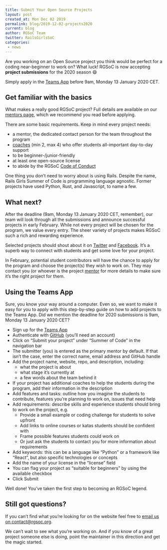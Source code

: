 ```yaml
---
title: Submit Your Open Source Projects
layout: post
created_at: Mon Dec 02 2019
permalink: blog/2019-12-02-projects2020
current: blog
author: RGSoC Team
twitter: RailsGirlsSoC
categories:
 - news
---
```


Are you working on an Open Source project you think would be perfect for a coding near-beginner to work on? What luck! RGSoC is now accepting **project submissions** for the 2020 season 😄

Simply apply in the [Teams App](https://teams.railsgirlssummerofcode.org/) before 9am, Monday 13 January 2020 CET.

## Get familiar with the basics

What makes a really good RGSoC project? Full details are available on our [mentors page](https://railsgirlssummerofcode.org/guide/projects/), which we recommend you read before applying.

There are some basic requirements. Keep in mind every project needs:
* a mentor, the dedicated contact person for the team throughout the program
* [coaches](https://railsgirlssummerofcode.org/guide/coaching/) (min 2, max 4) who offer students all-important day-to-day support
* to be beginner-/junior-friendly
* at least one open-source license
* to abide by the RGSoC [Code of Conduct](https://railsgirlssummerofcode.org/about/code-of-conduct/)

One thing you don’t need to worry about is using Rails. Despite the name, Rails Girls Summer of Code is programming language agnostic. Former projects have used Python, Rust, and Javascript, to name a few.

## What next?

After the deadline (9am, Monday 13 January 2020 CET, remember), our team will look through all the submissions and announce successful projects in early February. While not every project will be chosen for the program, we value every entry. The sheer variety of projects makes RGSoC such a rich and rewarding experience.

Selected projects should shout about it on [Twitter](https://twitter.com/RailsGirlsSoC) and [Facebook](https://www.facebook.com/Rails-Girls-Summer-of-Code-620914904656191/). It’s a superb way to connect with students and get some love for your project.

In February, potential student contributors will have the chance to apply for the program and choose the project(s) they wish to work on. They may contact you (or whoever is the project [mentor](https://railsgirlssummerofcode.org/guide/projects/) for more details to make sure it’s the right project for them.

## Using the Teams App

Sure, you know your way around a computer. Even so, we want to make it easy for you to apply with this step-by-step guide on how to add projects to the Teams App. Did we mention the deadline for 2020 submissions is 9am, Monday 13 January 2020 CET?

* Sign up for the [Teams App](https://teams.railsgirlssummerofcode.org/)
* Authenticate with [GitHub](https://github.com/) (you’ll need an account)
* Click on “Submit your project” under “Summer of Code” in the navigation bar
* The submitter (you) is entered as the primary mentor by default. If that isn’t the case, enter the correct name, email address and GitHub handle
* Add the project name, website, repo, and description, including:
  * what the project is about
  * what stage it’s currently at
  * a few words about the team behind it
* If your project has additional coaches to help the students during the program, add their information in the description
* Add features and tasks: outline how you imagine the students to contribute, features you’re planning to work on, issues that need help
* Add requirements: describe skills and experience students should bring to work on the project, e.g.
  * Provide a small example or coding challenge for students to solve upfront
  * Add links to online courses or katas students should be confident with
  * Frame possible features students could work on
  * Or just ask the students to contact you for more information about requirements
* Add keywords: this can be a language like “Python” or a framework like “React”, but also specific technologies or concepts
* Add the name of your license in the “license” field
* You can flag your project as “suitable for beginners” by using the available checkbox
* Click Submit

Well done! You’ve taken the first step to becoming an RGSoC legend.

## Still got questions?

If you can’t find what you’re looking for on the website feel free to [email us on contact@rgsoc.org](mailto:contact@rgsoc.org).

We can’t wait to see what you’re working on. And if you know of a great project someone else is doing, point the maintainer in this direction and get the magic started.
